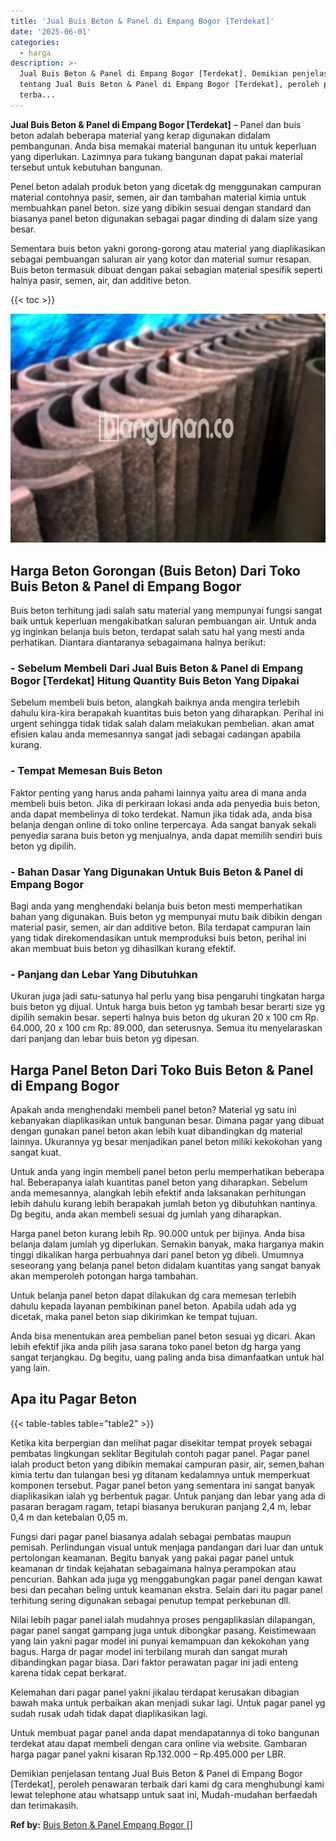 ```yaml
---
title: 'Jual Buis Beton & Panel di Empang Bogor [Terdekat]'
date: '2025-06-01'
categories:
  - harga
description: >-
  Jual Buis Beton & Panel di Empang Bogor [Terdekat]. Demikian penjelasan
  tentang Jual Buis Beton & Panel di Empang Bogor [Terdekat], peroleh penawaran
  terba...
---
```


**Jual Buis Beton & Panel di Empang Bogor \[Terdekat\]** – Panel dan buis beton adalah beberapa material yang kerap digunakan didalam pembangunan. Anda bisa memakai material bangunan itu untuk keperluan yang diperlukan. Lazimnya para tukang bangunan dapat pakai material tersebut untuk kebutuhan bangunan.

Penel beton adalah produk beton yang dicetak dg menggunakan campuran material contohnya pasir, semen, air dan tambahan material kimia untuk membuahkan panel beton. size yang dibikin sesuai dengan standard dan biasanya panel beton digunakan sebagai pagar dinding di dalam size yang besar.

Sementara buis beton yakni gorong-gorong atau material yang diaplikasikan sebagai pembuangan saluran air yang kotor dan material sumur resapan. Buis beton termasuk dibuat dengan pakai sebagian material spesifik seperti halnya pasir, semen, air, dan additive beton.

{{< toc >}}

![Jual Buis Beton & Panel di Empang Bogor [Terdekat]](/images/jual-panel-buis-beton-murah-15.png)

## Harga Beton Gorongan (Buis Beton) Dari Toko Buis Beton & Panel di Empang Bogor

Buis beton terhitung jadi salah satu material yang mempunyai fungsi sangat baik untuk keperluan mengakibatkan saluran pembuangan air. Untuk anda yg inginkan belanja buis beton, terdapat salah satu hal yang mesti anda perhatikan. Diantara diantaranya sebagaimana halnya berikut:

### \- Sebelum Membeli Dari Jual Buis Beton & Panel di Empang Bogor \[Terdekat\] Hitung Quantity Buis Beton Yang Dipakai

Sebelum membeli buis beton, alangkah baiknya anda mengira terlebih dahulu kira-kira berapakah kuantitas buis beton yang diharapkan. Perihal ini urgent sehingga tidak tidak salah dalam melakukan pembelian. akan amat efisien kalau anda memesannya sangat jadi sebagai cadangan apabila kurang.

### \- Tempat Memesan Buis Beton

Faktor penting yang harus anda pahami lainnya yaitu area di mana anda membeli buis beton. Jika di perkiraan lokasi anda ada penyedia buis beton, anda dapat membelinya di toko terdekat. Namun jika tidak ada, anda bisa belanja dengan online di toko online terpercaya. Ada sangat banyak sekali penyedia sarana buis beton yg menjualnya, anda dapat memilih sendiri buis beton yg dipilih.

### \- Bahan Dasar Yang Digunakan Untuk Buis Beton & Panel di Empang Bogor

Bagi anda yang menghendaki belanja buis beton mesti memperhatikan bahan yang digunakan. Buis beton yg mempunyai mutu baik dibikin dengan material pasir, semen, air dan additive beton. Bila terdapat campuran lain yang tidak direkomendasikan untuk memproduksi buis beton, perihal ini akan membuat buis beton yg dihasilkan kurang efektif.

### \- Panjang dan Lebar Yang Dibutuhkan

Ukuran juga jadi satu-satunya hal perlu yang bisa pengaruhi tingkatan harga buis beton yg dijual. Untuk harga buis beton yg tambah besar berarti size yg dipilih semakin besar. seperti halnya buis beton dg ukuran 20 x 100 cm Rp. 64.000, 20 x 100 cm Rp. 89.000, dan seterusnya. Semua itu menyelaraskan dari panjang dan lebar buis beton yg dipesan.

## Harga Panel Beton Dari Toko Buis Beton & Panel di Empang Bogor

Apakah anda menghendaki membeli panel beton? Material yg satu ini kebanyakan diaplikasikan untuk bangunan besar. Dimana pagar yang dibuat dengan gunakan panel beton akan lebih kuat dibandingkan dg material lainnya. Ukurannya yg besar menjadikan panel beton miliki kekokohan yang sangat kuat.

Untuk anda yang ingin membeli panel beton perlu memperhatikan beberapa hal. Beberapanya ialah kuantitas panel beton yang diharapkan. Sebelum anda memesannya, alangkah lebih efektif anda laksanakan perhitungan lebih dahulu kurang lebih berapakah jumlah beton yg dibutuhkan nantinya. Dg begitu, anda akan membeli sesuai dg jumlah yang diharapkan.

Harga panel beton kurang lebih Rp. 90.000 untuk per bijinya. Anda bisa belanja dalam jumlah yg diperlukan. Semakin banyak, maka harganya makin tinggi dikalikan harga perbuahnya dari panel beton yg dibeli. Umumnya seseorang yang belanja panel beton didalam kuantitas yang sangat banyak akan memperoleh potongan harga tambahan.

Untuk belanja panel beton dapat dilakukan dg cara memesan terlebih dahulu kepada layanan pembikinan panel beton. Apabila udah ada yg dicetak, maka panel beton siap dikirimkan ke tempat tujuan.

Anda bisa menentukan area pembelian panel beton sesuai yg dicari. Akan lebih efektif jika anda pilih jasa sarana toko panel beton dg harga yang sangat terjangkau. Dg begitu, uang paling anda bisa dimanfaatkan untuk hal yang lain.

## Apa itu Pagar Beton

{{< table-tables table="table2" >}}

Ketika kita berpergian dan melihat pagar disekitar tempat proyek sebagai pembatas lingkungan seklitar Begitulah contoh pagar panel. Pagar panel ialah product beton yang dibikin memakai campuran pasir, air, semen,bahan kimia tertu dan tulangan besi yg ditanam kedalamnya untuk memperkuat komponen tersebut. Pagar panel beton yang sementara ini sangat banyak diaplikasikan ialah yg berbentuk pagar. Untuk panjang dan lebar yang ada di pasaran beragam ragam, tetapi biasanya berukuran panjang 2,4 m, lebar 0,4 m dan ketebalan 0,05 m.

Fungsi dari pagar panel biasanya adalah sebagai pembatas maupun pemisah. Perlindungan visual untuk menjaga pandangan dari luar dan untuk pertolongan keamanan. Begitu banyak yang pakai pagar panel untuk keamanan dr tindak kejahatan sebagaimana halnya perampokan atau pencurian. Bahkan ada juga yg menggabungkan pagar panel dengan kawat besi dan pecahan beling untuk keamanan ekstra. Selain dari itu pagar panel terhitung sering digunakan sebagai penutup tempat perkebunan dll.

Nilai lebih pagar panel ialah mudahnya proses pengaplikasian dilapangan, pagar panel sangat gampang juga untuk dibongkar pasang. Keistimewaan yang lain yakni pagar model ini punyai kemampuan dan kekokohan yang bagus. Harga dr pagar model ini terbilang murah dan sangat murah dibandingkan pagar biasa. Dari faktor perawatan pagar ini jadi enteng karena tidak cepat berkarat.

Kelemahan dari pagar panel yakni jikalau terdapat kerusakan dibagian bawah maka untuk perbaikan akan menjadi sukar lagi. Untuk pagar panel yg sudah rusak udah tidak dapat diaplikasikan lagi.

Untuk membuat pagar panel anda dapat mendapatannya di toko bangunan terdekat atau dapat membeli dengan cara online via website. Gambaran harga pagar panel yakni kisaran Rp.132.000 – Rp.495.000 per LBR.

Demikian penjelasan tentang Jual Buis Beton & Panel di Empang Bogor \[Terdekat\], peroleh penawaran terbaik dari kami dg cara menghubungi kami lewat telephone atau whatsapp untuk saat ini, Mudah-mudahan berfaedah dan terimakasih.

**Ref by:** [Buis Beton & Panel Empang Bogor []](https://id.wikipedia.org/wiki/Buis)
